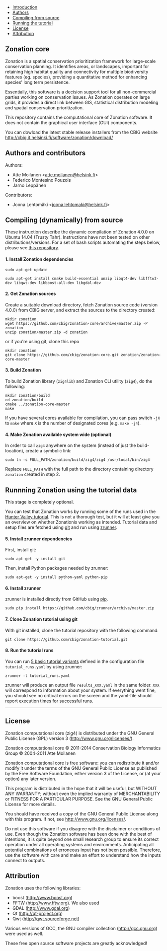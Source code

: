+ [Introduction](https://github.com/cbig/zonation-core#zonation-core)
+ [Authors](https://github.com/cbig/zonation-core#authors-and-contributors)
+ [Compiling from source](https://github.com/cbig/zonation-core#compiling-dynamically-from-source)
+ [Running the tutorial](https://github.com/cbig/zonation-core#testing-zonation-using-the-tutorial-data)
+ [License](https://github.com/cbig/zonation-core#license)
+ [Attribution](https://github.com/cbig/zonation-core#attribution)


## Zonation core

Zonation is a spatial conservation prioritization framework for
large-scale conservation planning. It identifies areas, or landscapes,
important for retaining high habitat quality and connectivity for
multiple biodiversity features (eg. species), providing a quantitative
method for enhancing species' long term persistence.

Essentially, this software is a decision support tool for all
non-commercial parties working on conservation issues. As Zonation
operates on large grids, it provides a direct link between GIS,
statistical distribution modeling and spatial conservation
prioritization.

This repository contains the computational core of Zonation software.
It does not contain the graphical user interface (GUI) components.

You can dowload the latest stable release installers from the CBIG website
http://cbig.it.helsinki.fi/software/zonation/download/

## Authors and contributors

Authors:

+ Atte Moilanen <<atte.moilanen@helsink.fi>>
+ Federico Montesino Pouzols
+ Jarno Leppänen

Contributors:

+ Joona Lehtomäki <<joona.lehtomaki@helsink.fi>>

## Compiling (dynamically) from source

These instruction describe the dynamic compilation of Zonation 4.0.0 on Ubuntu 14.04 (Trusty Tahr). Instructions have 
not been tested on other distributions/versions. For a set of bash scripts automating the steps below, please see 
[this repository](https://github.com/cbig/zig4-compilation-scripts). 

#### 1. Install Zonation dependencies

```
sudo apt-get update

sudo apt-get install cmake build-essential unzip libqt4-dev libfftw3-dev libqwt-dev libboost-all-dev libgdal-dev
``` 

#### 2. Get Zonation sources

Create a suitable download directory, fetch Zonation source code (version 4.0.0) from CBIG server, and extract the sources to the directory created:

```
mkdir zonation
wget https://github.com/cbig/zonation-core/archive/master.zip -P zonation
unzip zonation/master.zip -d zonation
```

or if you're using git, clone this repo 

```
mkdir zonation
git clone https://github.com/cbig/zonation-core.git zonation/zonation-core-master
```

#### 3. Build Zonation

To build Zonation library (`zig4lib`) and Zonation CLI utility (`zig4`), do the following:

```
mkdir zonation/build
cd zonation/build
cmake ../zonation-core-master
make
```

If you have several cores available for compilation, you can pass switch `-jX` to `make` where `X` is the number of 
designated cores (e.g. `make -j4`).

#### 4. Make Zonation available system wide (optional)

In order to call `zig4` anywhere on the system (instead of just the build-location), create a symbolic link:

```
sudo ln -s FULL_PATH/zonation/build/zig4/zig4 /usr/local/bin/zig4
```

Replace `FULL_PATH` with the full path to the directory containing directory `zonation` created in step 2.

## Runnning Zonation using the tutorial data

This stage is completely optional.

You can test that Zonation works by running some of the runs used in the 
[Hunter Valley tutorial](https://github.com/cbig/zonation-tutorial). This is not a thorough test, but it will at least give you an overview on whether Zonationis working as intended. Tutorial data and setup files are fetched using 
[git](http://git-scm.com/) and run using [zrunner](https://github.com/cbig/zrunner).

#### 5. Install zrunner dependencies

First, install git:

```
sudo apt-get -y install git
```

Then, install Python packages needed by zrunner:

```
sudo apt-get -y install python-yaml python-pip 
```

#### 6. Install zrunner

zrunner is installed directly from GitHub using [pip](http://www.pip-installer.org/en/latest/).

```
sudo pip install https://github.com/cbig/zrunner/archive/master.zip
```

#### 7. Clone Zonation tutorial using git

With git installed, clone the tutorial repository with the following command:

```
git clone https://github.com/cbig/zonation-tutorial.git
``` 

#### 8. Run the tutorial runs

You can run [5 basic tutorial variants](https://github.com/cbig/zonation-tutorial/tree/master/basic) defined in the configuration file `tutorial_runs.yaml` by using zrunner:

```
zrunner -l tutorial_runs.yaml
```

zrunner will produce an output file `results_XXX.yaml` in the same folder. `XXX` will correspond to information about your system. If everything went fine, you should see no critical errors on the screen and the yaml-file should report execution times for successful runs.

----

## License

Zonation computational core (zig4) is distributed under the 
GNU General Public License (GPL) version 3
(http://www.gnu.org/licenses/). 

Zonation computational core
© 2011-2014 Conservation Biology Informatics Group
© 2004-2011 Atte Moilanen

Zonation computational core is free software: you can redistribute it
and/or modify it under the terms of the GNU General Public License as
published by the Free Software Foundation, either version 3 of the
License, or (at your option) any later version.

This program is distributed in the hope that it will be useful, but
WITHOUT ANY WARRANTY; without even the implied warranty of
MERCHANTABILITY or FITNESS FOR A PARTICULAR PURPOSE.  See the GNU
General Public License for more details.

You should have received a copy of the GNU General Public License
along with this program.  If not, see <http://www.gnu.org/licenses/>.

Do not use this software if you disagree with the disclaimer or
conditions of use. Even though the Zonation software has been done
with the best of intentions, it is quite beyond one small research
group to ensure its correct operation under all operating systems and
environments. Anticipating all potential combinations of erroneous
input has not been possible. Therefore, use the software with care and
make an effort to understand how the inputs connect to outputs.

## Attribution

Zonation uses the following libraries: 
- boost (http://www.boost.org)
- FFTW (http://www.fftw.org). We also used
- GDAL (http://www.gdal.org)
- Qt (http://qt-project.org)
- Qwt (http://qwt.sourceforge.net)

Various versions of GCC, the GNU compiler collection (http://gcc.gnu.org) 
were used as well.

These free open source software projects are greatly acknowledged!
